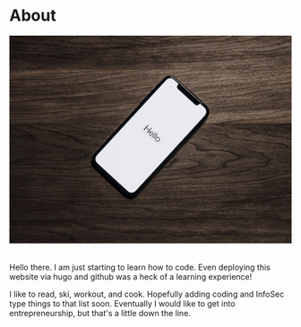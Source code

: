 # About


![Hello!](/hello.jpg)
<br/><br/>

Hello there. I am just starting to learn how to code. Even deploying this website via hugo and github was a heck of a learning experience!

I like to read, ski, workout, and cook. Hopefully adding coding and InfoSec type things to that list soon. Eventually I would like to get into entrepreneurship, but that's a little down the line.
